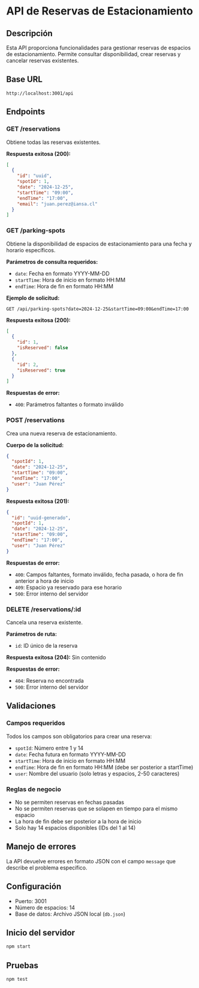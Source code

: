 # API de Reservas de Estacionamiento

## Descripción
Esta API proporciona funcionalidades para gestionar reservas de espacios de estacionamiento. Permite consultar disponibilidad, crear reservas y cancelar reservas existentes.

## Base URL
```
http://localhost:3001/api
```

## Endpoints

### GET /reservations
Obtiene todas las reservas existentes.

**Respuesta exitosa (200):**
```json
[
  {
    "id": "uuid",
    "spotId": 1,
    "date": "2024-12-25",
    "startTime": "09:00",
    "endTime": "17:00",
    "email": "juan.perez@iansa.cl"
  }
]
```

### GET /parking-spots
Obtiene la disponibilidad de espacios de estacionamiento para una fecha y horario específicos.

**Parámetros de consulta requeridos:**
- `date`: Fecha en formato YYYY-MM-DD
- `startTime`: Hora de inicio en formato HH:MM
- `endTime`: Hora de fin en formato HH:MM

**Ejemplo de solicitud:**
```
GET /api/parking-spots?date=2024-12-25&startTime=09:00&endTime=17:00
```

**Respuesta exitosa (200):**
```json
[
  {
    "id": 1,
    "isReserved": false
  },
  {
    "id": 2,
    "isReserved": true
  }
]
```

**Respuestas de error:**
- `400`: Parámetros faltantes o formato inválido

### POST /reservations
Crea una nueva reserva de estacionamiento.

**Cuerpo de la solicitud:**
```json
{
  "spotId": 1,
  "date": "2024-12-25",
  "startTime": "09:00",
  "endTime": "17:00",
  "user": "Juan Pérez"
}
```

**Respuesta exitosa (201):**
```json
{
  "id": "uuid-generado",
  "spotId": 1,
  "date": "2024-12-25",
  "startTime": "09:00",
  "endTime": "17:00",
  "user": "Juan Pérez"
}
```

**Respuestas de error:**
- `400`: Campos faltantes, formato inválido, fecha pasada, o hora de fin anterior a hora de inicio
- `409`: Espacio ya reservado para ese horario
- `500`: Error interno del servidor

### DELETE /reservations/:id
Cancela una reserva existente.

**Parámetros de ruta:**
- `id`: ID único de la reserva

**Respuesta exitosa (204):** Sin contenido

**Respuestas de error:**
- `404`: Reserva no encontrada
- `500`: Error interno del servidor

## Validaciones

### Campos requeridos
Todos los campos son obligatorios para crear una reserva:
- `spotId`: Número entre 1 y 14
- `date`: Fecha futura en formato YYYY-MM-DD
- `startTime`: Hora de inicio en formato HH:MM
- `endTime`: Hora de fin en formato HH:MM (debe ser posterior a startTime)
- `user`: Nombre del usuario (solo letras y espacios, 2-50 caracteres)

### Reglas de negocio
- No se permiten reservas en fechas pasadas
- No se permiten reservas que se solapen en tiempo para el mismo espacio
- La hora de fin debe ser posterior a la hora de inicio
- Solo hay 14 espacios disponibles (IDs del 1 al 14)

## Manejo de errores
La API devuelve errores en formato JSON con el campo `message` que describe el problema específico.

## Configuración
- Puerto: 3001
- Número de espacios: 14
- Base de datos: Archivo JSON local (`db.json`)

## Inicio del servidor
```bash
npm start
```

## Pruebas
```bash
npm test

